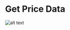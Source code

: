 # Get Price Data

![alt text](https://github.com/raybishun/scripts/tree/master/fin/py/spy_daily?raw=true)